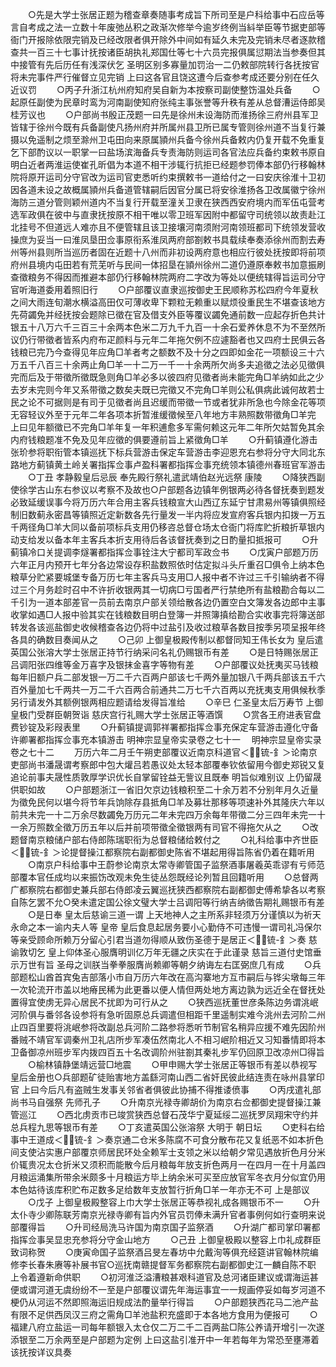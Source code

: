 <!-- { "loadSidebar": true } -->
　　○先是大学士张居正题为稽查章奏随事考成旨下所司至是户科给事中石应岳等言自考成之法一立数十年废弛丛积之政渐次修举今逾岁终例当紏举臣等节据吏部等衙门开报除依限完销及已经改限者俱开除外中间如有延久未完及完销未尽者逐款稽查共一百三十七事计抚按诸臣胡执礼郑国仕等七十六员完报俱属愆期法当参奏但其中接管有先后历任有浅深伏乞  圣明区别多寡量加罚治一二仍敕部院转行各抚按官将未完事件严行催督立见完销  上曰这各官且饶这遭今后查参考成还要分别在任久近议罚
　　○丙子升浙江杭州府知府吴自新为本按察司副使整饬温处兵备
　　○起原任副使为民章时鸾为河南副使知府张纯主事张誉等升秩有差从总督漕运侍郎吴桂芳议也
　　○户部尚书殷正茂题一曰先是徐州未设海防而淮扬徐三府州县军卫皆辖于徐州今既有兵备副使凡扬州府并所属州县卫所已属专管则徐州道不当复行兼摄以免遥制之烦至滁州卫屯田向来原属頴州兵备今徐州兵备敕内仍复开载不免重复乞下部酌议以一职掌一曰盐场滨海备兵专责海防则运司各官法应兵备约束敕书原自明白近者两淮运使崔孔昕倡为本道不相干涉辄行抗拒已经题参罚俸本部仍行移翰林院将原开运司分守官改为运司官吏悉听约束撰敕书一道给付之一曰安庆徐淮十卫初因各道未设之故概属頴州兵备道管辖嗣后因官分属已将安徐淮扬各卫改属徽宁徐州海防三道分管则颖州道内不当复行开载至潼关卫隶在狭西西安府境内而军伍屯营考选军政俱在彼中与直隶抚按原不相干唯以零卫班军因附中都留守司统领以故责赴江北挂号不但道远人难亦且不便管辖且该卫接壤河南须附河南领班都司下统领发营收操庶为妥当一曰淮凤垦田佥事原衔系淮凤两府部劄敕书具载续奉奏添徐州而割去寿州等州县则所当巡历者固在近题十八州而非初设两府意也相应行彼处抚按即将前项府州县境内屯田若有荒芜听与民间一体招垦在頴州徐州二道仍遵原奉敕书加意振刷查徵粮务不得因而推避本部仍行移翰林院两府二字改为等处以便统辖得旨运司分守官听海道委用着照旧行
　　○户部覆议直隶巡按御史王民顺称苏松四府今年夏秋之间大雨连旬潮水横溢高田仅可薄收卑下颗粒无赖重以赋烦役重民生不堪查该地方先荷蠲免并经抚按会题除已徵在官及借支外臣等覆议蠲免通前数一应起存折色共计银五十八万六千三百三十余两本色米二万九千九百一十余石爱养休息不为不至然所议仍行带徵者皆系内府布疋颜料与元年二年拖欠例不应遽豁者也又四府士民俱云各钱粮已完乃今查得见年应角□羊者考之额数不及十分之四即如金花一项额设三十六万五千八百三十余两止角□羊一十二万一千一十余两所欠尚多夫追徵之法必见徵俱完而后及于带徵所徵既急则角□羊必多以彼四府见徵者尚未能完角□羊纳如此之少去岁未完则今年又系带徵之数矣夫既已完徵又不完角□羊则公私俱病此诚何故若士民之论不可据则是有司于见徵者尚且迟缓而带徵一节或者犹非所急也今除金花等项无容轻议外至于元年二年各项本折暂淮缓徵候至八年地方丰熟照数带徵角□羊完  上曰见年额徵已不完角□羊年复一年积逋愈多军需何赖这元年二年所欠姑暂免其余内府钱粮题准不免及见年应徵的俱要遵前旨上紧徵角□羊
　　○升蓟镇遵化游击张玠参将职衔管本镇巡抚下标兵营游击保定车营游击李迎恩充右参将分守大同北东路地方蓟镇黄土岭关署指挥佥事卢盈科署都指挥佥事充统领本镇德州春班官军游击
　　○丁丑  孝静毅皇后忌辰  奉先殿行祭礼遣武靖伯赵光远祭  康陵
　　○降狭西副使徐学古山东右参议以考察不及故也○户部题各边镇年例银两必待各督抚奏到题发必致延缓误事今将万历六年合用主客兵钱粮宣大山西辽东延宁甘肃易州等镇俱照经制旧数蓟永密昌等镇照近定新数各先行量发一半内将应发宣府客兵银内扣拨一万五千两径角□羊大同以备前项标兵支用仍移咨总督仓场太仓衙门将库贮折粮折草银内动支给发以备本年主客兵本折支用待后各该督抚奏到之日酌量扣抵报可
　　○升蓟镇冷口关提调李燧署都指挥佥事铨注大宁都司军政佥书
　　○戊寅户部题万历六年正月内预开七年分各边常设存积盐数照依时估定拟斗头斤重召□俱令上纳本色粮草分贮紧要城堡专备万历七年主客兵马支用□人报中者不许过三千引输纳者不得过三个月务趁时召中不许折收银两其一切病□亏国者严行禁绝所有盐粮勘合每以二千引为一道本部差官一员前去南京户部关领给散各边仍置空白文簿发各边郎中主事收掌如遇□人报中验其实在钱粮数目明白登簿一并照簿搷给勘合实收事完将簿送部转发各该巡盐御史收候稽查各边仍将中过盐引及收过粮草各数目按季另项呈报年终各具的确数目奏闻从之
　　○己卯  上御皇极殿传制以都督同知王伟长女为  皇后遣英国公张溶大学士张居正持节行纳采问名礼仍赐银币有差
　　○是日特赐张居正吕调阳张四维等金万喜字及银抹金喜字等物有差
　　○户部覆议处抚夷买马钱粮每年旧额户兵二部发银一万二千六百两户部该七千两外量加银八千两兵部该五千六百外量加七千两共一万二千六百两合前通共二万七千六百两以充抚夷支用俱候秋季另行请发外其额例银两相应题请给发得旨准给
　　○辛巳  仁圣皇太后万寿节  上御皇极门受群臣朝贺诣  慈庆宫行礼赐大学士张居正等酒馔
　　○赏各王府进表官盘费钞锭及彩叚表里
　　○升蓟镇提调郭祥署都指挥佥事充保定车营游击遵化守备许卿署都指挥佥事充本镇游击
明神宗显皇帝实录卷之七十一
　明神宗显皇帝实录卷之七十二
　　万历六年二月壬午朔吏部覆议近南京科道官＜锍-釒＞论南京吏部尚书潘晟谓考察郎中包大爟吕若愚议处太轻本部覆奉钦依留用今御史郑锐又复追论前事夫晟性质敦厚学识优长自掌留铨益无訾议且既奉  明旨似难别议  上仍留晟供职如故
　　○户部题浙江一省旧欠京边钱粮积至二十余万若不分别年月久近量为徵免民何以堪今将节年兵饷除存县抵角□羊及募壮那移等项速补外其隆庆六年以前共未完一十二万余尽数蠲免万历元二年未完四万余每年带徵二分三四年未完一十一余万照数全徵万历五年以后并前项带徵全徵银两有司官不得拖欠从之
　　○改题督南京粮储户部右侍郎陈瑞职衔为总督粮储给敕付之
　　○礼科给事中齐世臣＜锍-釒＞论提督操江都察院右副都御史陈省不堪起用得旨陈省仍着在籍听用
　　○南京户科给事中王蔚参论南京太常寺卿管国子监祭酒事屠羲英乖谬有亏师范部覆本官任成均以来振饬改观未免生徒丛怨既经论列暂且回籍听用
　　○总督两广都察院右都御史兼兵部右侍郎凌云翼巡抚狭西都察院右副都御史傅希挚各以考察自陈乞罢不允○癸未遣定国公徐文璧大学士吕调阳等行纳吉纳徵告期礼赐银币有差
　　○是日奉  皇太后慈谕三道一谓  上天地神人之主所系非轻须万分谨慎以为祈天永命之本一谕内夫人等  皇帝  皇后食息起居务要小心勤侍不可违慢一谓司礼冯保尔等亲受顾命所赖万分留心引君当道勿得顺从致伤圣德于是居正＜锍-釒＞奏  慈谕敦切乞  皇上仰体圣心服膺明训亿万年无疆之庆实在于此谨录  慈旨三道付史馆垂示万世有旨  圣母之训朕当拳拳服膺尚赖卿等朝夕纳诲左右匡弼庶几有成
　　○兵部题松山酋首宾兔吉部落小市自万历六年改在高沟寨地方互市嗣后与铧尖墩每三年一次轮流开市盖以地瘠民稀为此更番以便人情但两处地方离边孰为远近全在督抚处置得宜使虏无异心居民不扰即为可行从之
　　○狭西巡抚董世彦条陈边务谓洮岷河阶俱与番邻各设参将有急听固原总兵调遣但相距千里遥制实难今洮州去河阶二州止四百里要将洮岷参将改副总兵河阶二路参将悉听节制官名稍异应援不难先因阶州番贼不靖官军调秦州卫礼店所步军凑伍然南北人不相习岷阶相近又习知番情即将本卫备御凉州班步军内拨四百五十名改调阶州驻劄其秦礼步军仍回原卫改凉州□得旨
　　○榆林镇静堡靖远营□地震
　　○甲申赐大学士张居正等银币有差以恭视写  皇后金册也○兵部题矿徒贻害地方盖繇河南山西二省奸民彼此结连责在咏州县掌印官  上曰今后凡有盗贼生发事关邻省者俱彼此协捕不得推诿偾事
　　○丙戌遣礼部尚书马自强祭  先师孔子
　　○升南京光禄寺卿胡价为南京右佥都御史提督操江兼管巡江
　　○西北虏贡市已竣赏狭西总督石茂华宁夏延绥二巡抚罗凤翔宋守约并总兵程九思等银币有差
　　○丁亥遣英国公张溶祭  大明于  朝日坛
　　○吏科右给事中王道成＜锍-釒＞奏京通二仓米多陈腐不可食分散布花又复纸恶不如本折色间支使沾实惠户部覆京师居民环处全赖军士支领之米以给朝夕常见遇放折色月分米价辄贵况太仓折米又须积而能散今后月粮每年放支折色两月一在四月一在十月盖四月粮运涌集所带余米颇多十月粮运方毕上纳余米可买至应放官军冬衣月分似宜仍用本色姑待该库积贮布疋数多足给数年支放暂行折角□羊一年亦无不可  上是部议
　　○戊子  上御皇极殿整容上巾大学士张居正等恭视礼成各赐银币不一
　　○升太仆寺少卿陈联芳南京光禄寺卿有旨内外官员罚俸未满升官者事例何如行查明来说部覆得旨
　　○升司经局洗马许国为南京国子监祭酒
　　○升湖广都司掌印署都指挥佥事吴显忠充参将分守金山地方
　　○己丑  上御皇极殿以整容上巾礼成群臣致词称贺
　　○庚寅命国子监祭酒吕旻左春坊中允戴洵等俱充经筵讲官翰林院编修李长春朱赓等补展书官○巡抚南赣提督军务都察院右副都御史江一麟自陈不职  上令着遵新命供职
　　○初河淮泛溢漕粮甚艰科道官及总河诸臣建议或谓海运甚便或谓河道无虞纷纷不一至是户部覆议谓先年海运事宜一一规画停妥如每岁河道不梗仍从河运不然即照海运旧规成法酌量举行得旨
　　○户部题狭西花马二池产盐有限不足供西凤汉三府之需角□羊池盐积充盛即于本各地方食用为便报可
　　○福建八府立盐运一司每年额银入太仓仅二万二千二百两盐□陈公养请开增引一次遂添银至二万余两至是户部题为定例  上曰这盐引准开中一年若每年为常恐至壅滞着该抚按详议具奏
